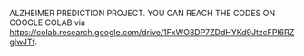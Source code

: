ALZHEIMER PREDICTION PROJECT. YOU CAN REACH THE CODES ON GOOGLE COLAB via https://colab.research.google.com/drive/1FxWO8DP7ZDdHYKd9JtzcFPI6RZgIwJTf.
